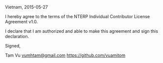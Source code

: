 Vietnam, 2015-05-27

I hereby agree to the terms of the NTERP Individual Contributor License
Agreement v1.0.

I declare that I am authorized and able to make this agreement and sign this
declaration.

Signed,

Tam Vu vumhtam@gmail.com https://github.com/vuamitom
